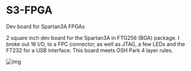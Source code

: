 S3-FPGA
=======

Dev board for Spartan3A FPGAs

2 square inch dev board for the Spartan3A in FTG256 (BGA) package. 
I broke out 16 I/O, to a FPC connector, as well as JTAG, a few LEDs and the FT232 for a USB interface. 
This board meets OSH Park 4 layer rules. 


![img](http://i.srsfckn.biz/B41.png)
